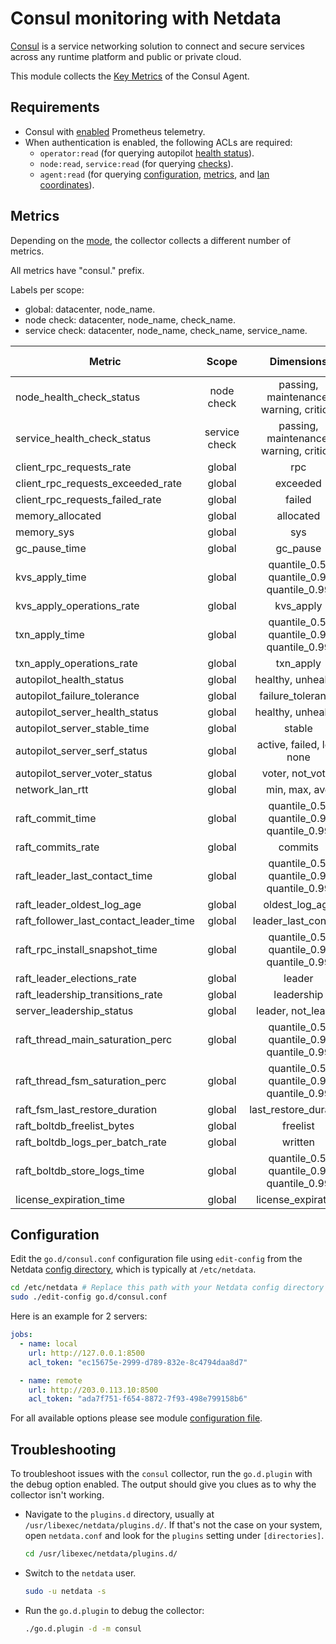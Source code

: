<!--
title: "Consul monitoring with Netdata"
description: "Monitor the health and performance of Consul service meshes with zero configuration, per-second metric granularity, and interactive visualizations."
custom_edit_url: "https://github.com/netdata/go.d.plugin/edit/master/modules/consul/README.md"
sidebar_label: "Consul"
learn_status: "Published"
learn_topic_type: "References"
learn_rel_path: "References/Collectors references/Webapps"
-->

# Consul monitoring with Netdata

[Consul](https://www.consul.io/) is a service networking solution to connect and secure services across any runtime
platform and public or private cloud.

This module collects the [Key Metrics](https://developer.hashicorp.com/consul/docs/agent/telemetry#key-metrics) of the
Consul Agent.

## Requirements

- Consul
  with [enabled](https://developer.hashicorp.com/consul/docs/agent/config/config-files#telemetry-prometheus_retention_time)
  Prometheus telemetry.
- When authentication is enabled, the following ACLs are required:
    - `operator:read` (for querying
      autopilot [health status](https://developer.hashicorp.com/consul/api-docs/operator/autopilot#read-health)).
    - `node:read`, `service:read` (for
      querying [checks](https://developer.hashicorp.com/consul/api-docs/agent/check#list-checks)).
    - `agent:read` (for
      querying [configuration](https://developer.hashicorp.com/consul/api-docs/agent#read-configuration),
      [metrics](https://developer.hashicorp.com/consul/api-docs/agent#view-metrics),
      and [lan coordinates](https://developer.hashicorp.com/consul/api-docs/coordinate#read-lan-coordinates-for-all-nodes)).

## Metrics

Depending on
the [mode](https://developer.hashicorp.com/consul/docs/install/glossary#agent), the collector collects a different
number of metrics.

All metrics have "consul." prefix.

Labels per scope:

- global: datacenter, node_name.
- node check: datacenter, node_name, check_name.
- service check: datacenter, node_name, check_name, service_name.

| Metric                                 |     Scope     |                Dimensions                 |     Units     | Server Leader | Server Follower | Client |
|----------------------------------------|:-------------:|:-----------------------------------------:|:-------------:|:-------------:|:---------------:|:------:|
| node_health_check_status               |  node check   |  passing, maintenance, warning, critical  |    status     |      yes      |       yes       |  yes   |
| service_health_check_status            | service check |  passing, maintenance, warning, critical  |    status     |      yes      |       yes       |  yes   |
| client_rpc_requests_rate               |    global     |                    rpc                    |  requests/s   |      yes      |       yes       |  yes   |
| client_rpc_requests_exceeded_rate      |    global     |                 exceeded                  |  requests/s   |      yes      |       yes       |  yes   |
| client_rpc_requests_failed_rate        |    global     |                  failed                   |  requests/s   |      yes      |       yes       |  yes   |
| memory_allocated                       |    global     |                 allocated                 |     bytes     |      yes      |       yes       |  yes   |
| memory_sys                             |    global     |                    sys                    |     bytes     |      yes      |       yes       |  yes   |
| gc_pause_time                          |    global     |                 gc_pause                  |    seconds    |      yes      |       yes       |  yes   |
| kvs_apply_time                         |    global     | quantile_0.5, quantile_0.9, quantile_0.99 |      ms       |      yes      |       yes       |   no   |
| kvs_apply_operations_rate              |    global     |                 kvs_apply                 |     ops/s     |      yes      |       yes       |   no   |
| txn_apply_time                         |    global     | quantile_0.5, quantile_0.9, quantile_0.99 |      ms       |      yes      |       yes       |   no   |
| txn_apply_operations_rate              |    global     |                 txn_apply                 |     ops/s     |      yes      |       yes       |   no   |
| autopilot_health_status                |    global     |            healthy, unhealthy             |    status     |      yes      |       yes       |   no   |
| autopilot_failure_tolerance            |    global     |             failure_tolerance             |    servers    |      yes      |       yes       |   no   |
| autopilot_server_health_status         |    global     |            healthy, unhealthy             |    status     |      yes      |       yes       |   no   |
| autopilot_server_stable_time           |    global     |                  stable                   |    seconds    |      yes      |       yes       |   no   |
| autopilot_server_serf_status           |    global     |        active, failed, left, none         |    status     |      yes      |       yes       |   no   |
| autopilot_server_voter_status          |    global     |             voter, not_voter              |    status     |      yes      |       yes       |   no   |
| network_lan_rtt                        |    global     |               min, max, avg               |      ms       |      yes      |       yes       |   no   |
| raft_commit_time                       |    global     | quantile_0.5, quantile_0.9, quantile_0.99 |      ms       |      yes      |       no        |   no   |
| raft_commits_rate                      |    global     |                  commits                  |   commits/s   |      yes      |       no        |   no   |
| raft_leader_last_contact_time          |    global     | quantile_0.5, quantile_0.9, quantile_0.99 |      ms       |      yes      |       no        |   no   |
| raft_leader_oldest_log_age             |    global     |              oldest_log_age               |    seconds    |      yes      |       no        |   no   |
| raft_follower_last_contact_leader_time |    global     |            leader_last_contact            |      ms       |      no       |       yes       |   no   |
| raft_rpc_install_snapshot_time         |    global     | quantile_0.5, quantile_0.9, quantile_0.99 |      ms       |      no       |       yes       |   no   |
| raft_leader_elections_rate             |    global     |                  leader                   |  elections/s  |      yes      |       yes       |   no   |
| raft_leadership_transitions_rate       |    global     |                leadership                 | transitions/s |      yes      |       yes       |   no   |
| server_leadership_status               |    global     |            leader, not_leader             |    status     |      yes      |       yes       |   no   |
| raft_thread_main_saturation_perc       |    global     | quantile_0.5, quantile_0.9, quantile_0.99 |  percentage   |      yes      |       yes       |   no   |
| raft_thread_fsm_saturation_perc        |    global     | quantile_0.5, quantile_0.9, quantile_0.99 |  percentage   |      yes      |       yes       |   no   |
| raft_fsm_last_restore_duration         |    global     |           last_restore_duration           |      ms       |      yes      |       yes       |   no   |
| raft_boltdb_freelist_bytes             |    global     |                 freelist                  |     bytes     |      yes      |       yes       |   no   |
| raft_boltdb_logs_per_batch_rate        |    global     |                  written                  |    logs/s     |      yes      |       yes       |   no   |
| raft_boltdb_store_logs_time            |    global     | quantile_0.5, quantile_0.9, quantile_0.99 |      ms       |      yes      |       yes       |   no   |
| license_expiration_time                |    global     |            license_expiration             |    seconds    |      yes      |       yes       |  yes   |

## Configuration

Edit the `go.d/consul.conf` configuration file using `edit-config` from the
Netdata [config directory](https://learn.netdata.cloud/docs/configure/nodes), which is typically at `/etc/netdata`.

```bash
cd /etc/netdata # Replace this path with your Netdata config directory
sudo ./edit-config go.d/consul.conf
```

Here is an example for 2 servers:

```yaml
jobs:
  - name: local
    url: http://127.0.0.1:8500
    acl_token: "ec15675e-2999-d789-832e-8c4794daa8d7"

  - name: remote
    url: http://203.0.113.10:8500
    acl_token: "ada7f751-f654-8872-7f93-498e799158b6"
```

For all available options please see
module [configuration file](https://github.com/netdata/go.d.plugin/blob/master/config/go.d/consul.conf).

## Troubleshooting

To troubleshoot issues with the `consul` collector, run the `go.d.plugin` with the debug option enabled. The output
should give you clues as to why the collector isn't working.

- Navigate to the `plugins.d` directory, usually at `/usr/libexec/netdata/plugins.d/`. If that's not the case on
  your system, open `netdata.conf` and look for the `plugins` setting under `[directories]`.

  ```bash
  cd /usr/libexec/netdata/plugins.d/
  ```

- Switch to the `netdata` user.

  ```bash
  sudo -u netdata -s
  ```

- Run the `go.d.plugin` to debug the collector:

  ```bash
  ./go.d.plugin -d -m consul
  ```
